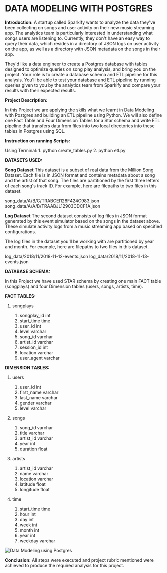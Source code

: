 # DATA MODELING WITH POSTGRES

**Introduction:**
A startup called Sparkify wants to analyze the data they've been collecting on songs and user activity on their new music streaming app. The analytics team is particularly interested in understanding what songs users are listening to. Currently, they don't have an easy way to query their data, which resides in a directory of JSON logs on user activity on the app, as well as a directory with JSON metadata on the songs in their app.

They'd like a data engineer to create a Postgres database with tables designed to optimize queries on song play analysis, and bring you on the project. Your role is to create a database schema and ETL pipeline for this analysis. You'll be able to test your database and ETL pipeline by running queries given to you by the analytics team from Sparkify and compare your results with their expected results.

**Project Description:**

In this Project we are applying the skills what we learnt in Data Modeling with Postgres and building an ETL pipeline using Python. We will also define one Fact Table and Four Dimension Tables for a Star schema and write ETL pipeline that transfers data from files into two local directories into these tables in Postgres using SQL.

**Instruction on running Scripts:**

Using Terminal:
    1. python create_tables.py
    2. python etl.py

**DATASETS USED:**

**Song Dataset**
This dataset is a subset of real data from the Million Song Dataset. Each file is in JSON format and contains metadata about a song and the artist of that song. The files are partitioned by the first three letters of each song's track ID. For example, here are filepaths to two files in this dataset.

song_data/A/B/C/TRABCEI128F424C983.json
song_data/A/A/B/TRAABJL12903CDCF1A.json

**Log Dataset**
The second dataset consists of log files in JSON format generated by this event simulator based on the songs in the dataset above. These simulate activity logs from a music streaming app based on specified configurations.

The log files in the dataset you'll be working with are partitioned by year and month. For example, here are filepaths to two files in this dataset.

log_data/2018/11/2018-11-12-events.json
log_data/2018/11/2018-11-13-events.json


**DATABASE SCHEMA:**

In this Project we have used STAR schema by creating one main FACT table (songplays) and four Dimension tables (users, songs, artists, time).

**FACT TABLES:**

1.	songplays

    1. songplay_id	int
    2. start_time	time
    3. user_id		int
    4. level		varchar
    5. song_id		varchar
    6. artist_id	varchar
    7. session_id	int
    8. location	varchar
    9. user_agent	varchar

**DIMENSION TABLES:**

1.	users

    1. user_id		int
    2. first_name	varchar
    3. last_name	varchar
    4. gender		varchar
    5. level		varchar

2.	songs

    1. song_id		varchar
    2. title		varchar
    3. artist_id	varchar
    4. year		int
    5. duration	float

3.	artists

    1. artist_id	varchar
    2. name		varchar
    3. location	varchar
    4. latitude		float
    5. longitude	float

4.	time

    1. start_time	time
    2. hour		int
    3. day		int
    4. week		int
    5. month		int
    6. year		int
    7. weekday	varchar


![Data Modeling using Postgres](https://r766469c826263xjupyterllyjhwqkl.udacity-student-workspaces.com/files/Data%20Modeling.PNG?_xsrf=2%7Cb3f46ab7%7C1739119c66566e1eb026d8c6a01ec746%7C1619703045)

**Conclusion:**
All steps were executed and project rubric mentioned were achieved to produce the required analysis for this project. 